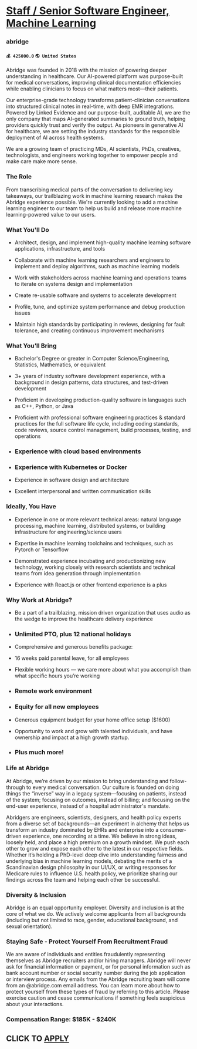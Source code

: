 # [Staff / Senior Software Engineer, Machine Learning](https://www.remotewlb.com/apply/staff-senior-software-engineer-machine-learning-83758)  
### abridge  
#### `💰 425000.0` `🌎 United States`  

Abridge was founded in 2018 with the mission of powering deeper understanding in healthcare. Our AI-powered platform was purpose-built for medical conversations, improving clinical documentation efficiencies while enabling clinicians to focus on what matters most—their patients.

Our enterprise-grade technology transforms patient-clinician conversations into structured clinical notes in real-time, with deep EMR integrations. Powered by Linked Evidence and our purpose-built, auditable AI, we are the only company that maps AI-generated summaries to ground truth, helping providers quickly trust and verify the output. As pioneers in generative AI for healthcare, we are setting the industry standards for the responsible deployment of AI across health systems.

We are a growing team of practicing MDs, AI scientists, PhDs, creatives, technologists, and engineers working together to empower people and make care make more sense.

###  **The Role**

From transcribing medical parts of the conversation to delivering key takeaways, our trailblazing work in machine learning research makes the Abridge experience possible. We're currently looking to add a machine learning engineer to our team to help us build and release more machine learning-powered value to our users.

### **What You'll Do**

  * Architect, design, and implement high-quality machine learning software applications, infrastructure, and tools

  * Collaborate with machine learning researchers and engineers to implement and deploy algorithms, such as machine learning models

  * Work with stakeholders across machine learning and operations teams to iterate on systems design and implementation

  * Create re-usable software and systems to accelerate development

  * Profile, tune, and optimize system performance and debug production issues

  * Maintain high standards by participating in reviews, designing for fault tolerance, and creating continuous improvement mechanisms

###  **What You’ll Bring**

  * Bachelor's Degree or greater in Computer Science/Engineering, Statistics, Mathematics, or equivalent

  * 3+ years of industry software development experience, with a background in design patterns, data structures, and test-driven development

  * Proficient in developing production-quality software in languages such as C++, Python, or Java

  * Proficient with professional software engineering practices & standard practices for the full software life cycle, including coding standards, code reviews, source control management, build processes, testing, and operations

  * ### Experience with cloud based environments

  * ### Experience with Kubernetes or Docker

  * Experience in software design and architecture

  * Excellent interpersonal and written communication skills

###  **Ideally, You Have**

  * Experience in one or more relevant technical areas: natural language processing, machine learning, distributed systems, or building infrastructure for engineering/science users

  * Expertise in machine learning toolchains and techniques, such as Pytorch or Tensorflow

  * Demonstrated experience incubating and productionizing new technology, working closely with research scientists and technical teams from idea generation through implementation

  * Experience with React.js or other frontend experience is a plus

###  **Why Work at Abridge?**

  * Be a part of a trailblazing, mission driven organization that uses audio as the wedge to improve the healthcare delivery experience

  * ### Unlimited PTO, plus 12 national holidays

  * Comprehensive and generous benefits package:

  * 16 weeks paid parental leave, for all employees

  * Flexible working hours — we care more about what you accomplish than what specific hours you’re working

  * ### Remote work environment

  * ### Equity for all new employees

  * Generous equipment budget for your home office setup ($1600)

  * Opportunity to work and grow with talented individuals, and have ownership and impact at a high growth startup.

  * ### Plus much more!

###  **Life at Abridge**

At Abridge, we’re driven by our mission to bring understanding and follow-through to every medical conversation. Our culture is founded on doing things the “inverse” way in a legacy system—focusing on patients, instead of the system; focusing on outcomes, instead of billing; and focusing on the end-user experience, instead of a hospital administrator's mandate.

Abridgers are engineers, scientists, designers, and health policy experts from a diverse set of backgrounds—an experiment in alchemy that helps us transform an industry dominated by EHRs and enterprise into a consumer-driven experience, one recording at a time. We believe in strong ideas, loosely held, and place a high premium on a growth mindset. We push each other to grow and expose each other to the latest in our respective fields. Whether it’s holding a PhD-level deep dive into understanding fairness and underlying bias in machine learning models, debating the merits of a Scandinavian design philosophy in our UI/UX, or writing responses for Medicare rules to influence U.S. health policy, we prioritize sharing our findings across the team and helping each other be successful.

###  **Diversity & Inclusion**

Abridge is an equal opportunity employer. Diversity and inclusion is at the core of what we do. We actively welcome applicants from all backgrounds (including but not limited to race, gender, educational background, and sexual orientation).

###  **Staying Safe - Protect Yourself From Recruitment Fraud**

We are aware of individuals and entities fraudulently representing themselves as Abridge recruiters and/or hiring managers. Abridge will never ask for financial information or payment, or for personal information such as bank account number or social security number during the job application or interview process. Any emails from the Abridge recruiting team will come from an @abridge.com email address. You can learn more about how to protect yourself from these types of fraud by referring to this article. Please exercise caution and cease communications if something feels suspicious about your interactions.

### Compensation Range: $185K - $240K

  
## CLICK TO [APPLY](https://www.remotewlb.com/apply/staff-senior-software-engineer-machine-learning-83758)

